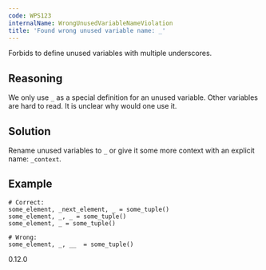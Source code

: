```yaml
---
code: WPS123
internalName: WrongUnusedVariableNameViolation
title: 'Found wrong unused variable name: _'
---
```


Forbids to define unused variables with multiple underscores.

## Reasoning
We only use `_` as a special definition for an unused variable.
Other variables are hard to read. It is unclear why would one use
it.

## Solution
Rename unused variables to `_` or give it some more context with an
explicit name: `_context`.

## Example

    # Correct:
    some_element, _next_element, _ = some_tuple()
    some_element, _, _ = some_tuple()
    some_element, _ = some_tuple()
    
    # Wrong:
    some_element, _, __  = some_tuple()

<div class="versionadded">

0.12.0

</div>